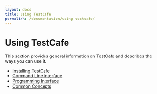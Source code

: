```yaml
---
layout: docs
title: Using TestCafe
permalink: /documentation/using-testcafe/
---
```

# Using TestCafe

This section provides general information on TestCafe and describes the ways you can use it.

* [Installing TestCafe](installing-testcafe.md)
* [Command Line Interface](command-line-interface.md)
* [Programming Interface](programming-interface/README.md)
* [Common Concepts](common-concepts/README.md)
